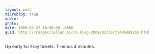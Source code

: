 ```yaml
---
layout: post
microblog: true
audio: 
photo: 
date: 2009-03-27 18:00:00 -0600
guid: http://craigmcclellan.micro.blog/2009/03/28/t1406899265.html
---
```

Up early for Fray tickets.  T-minus 4 minutes.
